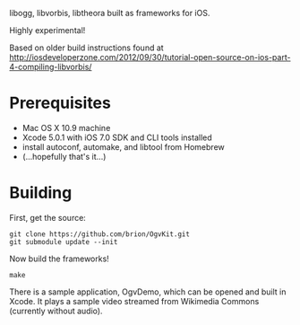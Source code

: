 libogg, libvorbis, libtheora built as frameworks for iOS.

Highly experimental!

Based on older build instructions found at http://iosdeveloperzone.com/2012/09/30/tutorial-open-source-on-ios-part-4-compiling-libvorbis/

# Prerequisites

* Mac OS X 10.9 machine
* Xcode 5.0.1 with iOS 7.0 SDK and CLI tools installed
* install autoconf, automake, and libtool from Homebrew
* (...hopefully that's it...)

# Building

First, get the source:

```
git clone https://github.com/brion/OgvKit.git
git submodule update --init
```

Now build the frameworks!

```
make
```

There is a sample application, OgvDemo, which can be opened and built in Xcode.
It plays a sample video streamed from Wikimedia Commons (currently without audio).
